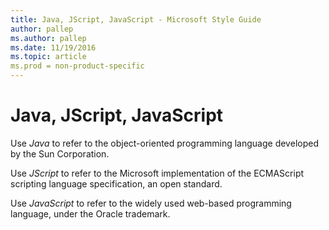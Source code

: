 ```yaml
---
title: Java, JScript, JavaScript - Microsoft Style Guide
author: pallep
ms.author: pallep
ms.date: 11/19/2016
ms.topic: article
ms.prod = non-product-specific
---
```


# Java, JScript, JavaScript

Use *Java* to refer to the object-oriented programming language developed by the Sun Corporation.

Use *JScript* to refer to the Microsoft implementation of the ECMAScript scripting language specification, an open standard. 

Use *JavaScript* to refer to the widely used web-based programming language, under the Oracle trademark.
